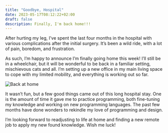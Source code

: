```yaml
---
title: "Goodbye, Hospital"
date: 2023-05-17T08:12:22+02:00
draft: false
description: Finally, I'm back home!!!
---
```


After hurting my leg, I’ve spent the last four months in the hospital with various complications after the initial surgery. It’s been a wild ride, with a lot of pain, boredom, and frustration.

As such, I’m happy to announce I’m finally going home this week! I’ll still be in a wheelchair, but it will be wonderful to be back in a familiar setting, mischievous cats and all. I’m setting up a new office in my main living space to cope with my limited mobility, and everything is working out so far.

![Back at home](/images/posts/leaving-the-hospital/home.jpg)

It wasn’t fun, but a few good things came out of this long hospital stay. One is the amount of time it gave me to practice programming, both fine-tuning my knowledge and working on new programming languages. The past few months have done wonders to rekindle my love of programming and design.

I’m looking forward to readjusting to life at home and finding a new remote job to apply my new found knowledge. Wish me luck!

